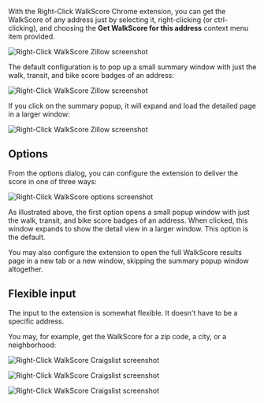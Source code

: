 With the Right-Click WalkScore Chrome extension, you can get the WalkScore of any address just by selecting it, right-clicking (or ctrl-clicking), and choosing the <b>Get WalkScore for this address</b> context menu item provided.

![Right-Click WalkScore Zillow screenshot](https://raw.github.com/sarahhagstrom/chrome-walkscore/master/docs/Zillowrightclick.png)

The default configuration is to pop up a small summary window with just the walk, transit, and bike score badges of an address:

![Right-Click WalkScore Zillow screenshot](https://raw.github.com/sarahhagstrom/chrome-walkscore/master/docs/Zillowresult.png)

If you click on the summary popup, it will expand and load the detailed page in a larger window:

![Right-Click WalkScore Zillow screenshot](https://raw.github.com/sarahhagstrom/chrome-walkscore/master/docs/Zillowresultexpand.png)

## Options

From the options dialog, you can configure the extension to deliver the score in one of three ways:

![Right-Click WalkScore options screenshot](https://raw.github.com/sarahhagstrom/chrome-walkscore/master/docs/options.png)

As illustrated above, the first option opens a small popup window with just the walk, transit, and bike score badges of an address. When clicked, this window expands to show the detail view in a larger window. This option is the default.

You may also configure the extension to open the full WalkScore results page in a new tab or a new window, skipping the summary popup window altogether.

## Flexible input

The input to the extension is somewhat flexible. It doesn't have to be a specific address.

You may, for example, get the WalkScore for a zip code, a city, or a neighborhood:

![Right-Click WalkScore Craigslist screenshot](https://raw.github.com/sarahhagstrom/chrome-walkscore/master/docs/CLrightclick.png)

![Right-Click WalkScore Craigslist screenshot](https://raw.github.com/sarahhagstrom/chrome-walkscore/master/docs/CLresult.png)

![Right-Click WalkScore Craigslist screenshot](https://raw.github.com/sarahhagstrom/chrome-walkscore/master/docs/CLresultexpand.png)

